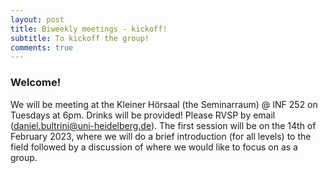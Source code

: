 ```yaml
---
layout: post
title: Biweekly meetings - kickoff!
subtitle: To kickoff the group! 
comments: true
---
```


### Welcome!
We will be meeting at the Kleiner Hörsaal (the Seminarraum) @ INF 252 on Tuesdays at 6pm. Drinks will be provided! 
Please RVSP by email (daniel.bultrini@uni-heidelberg.de). 
The first session will be on the 14th of February 2023, where we will do a brief introduction (for all levels) to the field followed by a discussion of where we would like to focus on as a group. 
